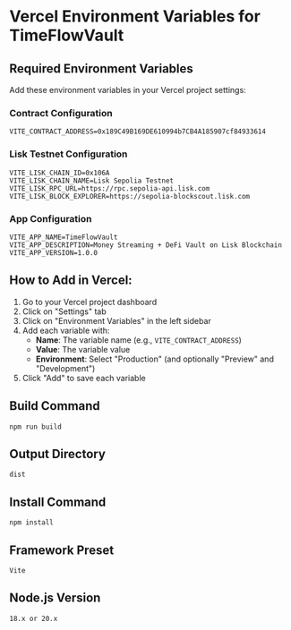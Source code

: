 # Vercel Environment Variables for TimeFlowVault

## Required Environment Variables

Add these environment variables in your Vercel project settings:

### Contract Configuration
```
VITE_CONTRACT_ADDRESS=0x189C49B169DE610994b7CB4A185907cf84933614
```

### Lisk Testnet Configuration
```
VITE_LISK_CHAIN_ID=0x106A
VITE_LISK_CHAIN_NAME=Lisk Sepolia Testnet
VITE_LISK_RPC_URL=https://rpc.sepolia-api.lisk.com
VITE_LISK_BLOCK_EXPLORER=https://sepolia-blockscout.lisk.com
```

### App Configuration
```
VITE_APP_NAME=TimeFlowVault
VITE_APP_DESCRIPTION=Money Streaming + DeFi Vault on Lisk Blockchain
VITE_APP_VERSION=1.0.0
```

## How to Add in Vercel:

1. Go to your Vercel project dashboard
2. Click on "Settings" tab
3. Click on "Environment Variables" in the left sidebar
4. Add each variable with:
   - **Name**: The variable name (e.g., `VITE_CONTRACT_ADDRESS`)
   - **Value**: The variable value
   - **Environment**: Select "Production" (and optionally "Preview" and "Development")
5. Click "Add" to save each variable

## Build Command
```
npm run build
```

## Output Directory
```
dist
```

## Install Command
```
npm install
```

## Framework Preset
```
Vite
```

## Node.js Version
```
18.x or 20.x
```
